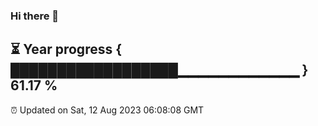 ### Hi there 👋
⏳ Year progress { ██████████████████▁▁▁▁▁▁▁▁▁▁▁▁ } 61.17 %
---
⏰ Updated on Sat, 12 Aug 2023 06:08:08 GMT

